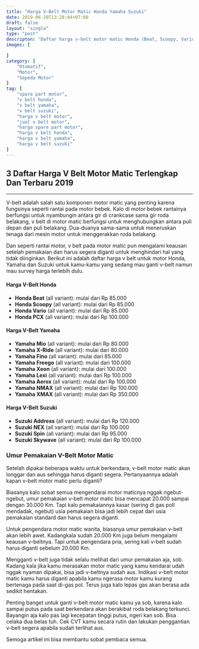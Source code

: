 ```yaml
---
title: "Harga V-Belt Motor Matic Honda Yamaha Suzuki"
date: 2019-06-20T13:28:04+07:00
draft: false
layout: "single"
type: "post"
descripton: "Daftar harga v-belt motor matic Honda (Beat, Scoopy, Vario, PCX), Yamaha (Mio, Fino, NMX, Aerox, Freego, Lexi, X-Ride) dan Suzuki (Address, Nex, SkyWave)"
images: [

]
category: [
    "Otomotif",
    "Motor",
    "Sepeda Motor"
]
tag: [
    "spare part motor",
    "v belt honda",
    "v belt yamaha",
    "v belt suzuki",
    "harga v belt motor",
    "jual v belt motor",
    "harga spare part motor",
    "harga v belt honda",
    "harga v belt yamaha",
    "harga v belt suzuki"
]
---
```


## 3 Daftar Harga V Belt Motor Matic Terlengkap Dan Terbaru 2019
---

V-belt adalah salah satu komponen motor matic yang penting karena fungsinya seperti rantai pada motor bebek. Kalo di motor bebek rantainya berfungsi untuk nyambungin antara gir di crankcase sama gir roda belakang, v belt di motor matic berfungsi untuk menghubungkan antara puli depan dan puli belakang. Dua-duanya sama-sama untuk meneruskan tenaga dari mesin motor untuk menggerakkan roda belakang.

Dan seperti rantai motor, v belt pada motor matic pun mengalami keausan setelah pemakaian dan harus segera diganti untuk menghindari hal yang tidak diinginkan. Berikut ini adalah daftar harga v belt untuk motor Honda, Yamaha dan Suzuki untuk kamu-kamu yang sedang mau ganti v-belt namun mau survey harga terlebih dulu.

#### Harga V-Belt Honda

- **Honda Beat** (all variant): mulai dari Rp 85.000
- **Honda Scoopy** (all variant): mulai dari Rp 85.000
- **Honda Vario** (all variant): mulai dari Rp 85.000
- **Honda PCX** (all variant): mulai dari Rp 100.000

#### Harga V-Belt Yamaha

- **Yamaha Mio** (all variant): mulai dari Rp 80.000
- **Yamaha X-Ride** (all variant): mulai dari 80.000
- **Yamaha Fino** (all variant): mulai dari 85.000
- **Yamaha Freego** (all variant): mulai dari 100.000
- **Yamaha Xeon** (all variant): mulai dari 100.000
- **Yamaha Lexi** (all variant): mulai dari Rp 100.000
- **Yamaha Aerox** (all variant): mulai dari Rp 100.000
- **Yamaha NMAX** (all variant): mulai dari Rp 100.000
- **Yamaha XMAX** (all variant): mulai dari Rp 350.000

#### Harga V-Belt Suzuki

- **Suzuki Address** (all variant): mulai dari Rp 120.000
- **Suzuki NEX** (all variant): mulai dari Rp 100.000
- **Suzuki Spin** (all variant):  mulai dari Rp 95.000
- **Suzuki Skywave** (all variant):  mulai dari Rp 100.000

### Umur Pemakaian V-Belt Motor Matic

Setelah dipakai beberapa waktu untuk berkendara, v-belt motor matic akan longgar dan aus sehingga harus diganti segera. Pertanyaannya adalah kapan v-belt motor matic perlu diganti?

Biasanya kalo sobat semua mengendarai motor maticnya nggak ngebut-ngebut, umur pemakaian v-belt motor matic bisa mencapat 20.000 sampai dengan 30.000 Km. Tapi kalo pemakaiannya kasar (sering di gas poll mendadak, ngebut) usia pemakaian bisa jadi lebih cepat dari usia pemakaian standard dan harus segera diganti.

Untuk pengendara motor matic wanita, biasanya umur pemakaian v-belt akan lebih awet. Kadangkala sudah 20.000 Km juga belum mengalami keausan v-beltnya. Tapi untuk pengendara pria, sering kali v-belt sudah harus diganti sebelum 20.000 Km.

Mengganti v-belt juga tidak selalu melihat dari umur pemakaian aja, sob. Kadang kala jika kamu merasakan motor matic yang kamu kendarai udah nggak nyaman dipakai, bisa jadi v-beltnya sudah aus. Indikasi v-belt motor matic kamu harus diganti apabila kamu ngerasa motor kamu kurang bertenaga pada saat di-gas pol. Terus juga kalo lepas gas akan berasa ada sedikit hentakan.

Penting banget untuk ganti v-belt motor matic kamu ya sob, karena kalo sampai putus pada saat berkendara akan berakibat roda belakang terkunci. Bayangin aja kalo pas lagi kecepatan tinggi putus, ngeri kan sob. Bisa celaka dua belas tuh. Cek CVT kamu secara rutin dan lakukan penggantian v-belt segera apabila sudah terlihat aus.

Semoga artikel ini bisa membantu sobat pembaca semua.